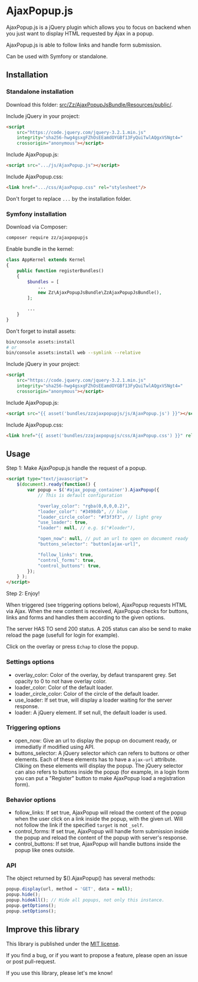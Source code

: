 AjaxPopup.js
============

AjaxPopup.js is a jQuery plugin which allows you to focus on backend when you just want to display HTML requested by Ajax in a popup.

AjaxPopup.js is able to follow links and handle form submission.

Can be used with Symfony or standalone.

## Installation

### Standalone installation

Download this folder: [src/Zz/AjaxPopupJsBundle/Resources/public/](https://github.com/Zzortell/AjaxPopup.js/tree/master/Resources/public).

Include jQuery in your project:
```html
<script
    src="https://code.jquery.com/jquery-3.2.1.min.js"
    integrity="sha256-hwg4gsxgFZhOsEEamdOYGBf13FyQuiTwlAQgxVSNgt4="
    crossorigin="anonymous"></script>
```

Include AjaxPopup.js:
```html
<script src=".../js/AjaxPopup.js"></script>
```

Include AjaxPopup.css:
```html
<link href=".../css/AjaxPopup.css" rel="stylesheet"/>
```

Don't forget to replace `...` by the installation folder.

### Symfony installation

Download via Composer:
```bash
composer require zz/ajaxpopupjs
```

Enable bundle in the kernel:
```php
class AppKernel extends Kernel
{
    public function registerBundles()
    {
        $bundles = [
            ...
            new Zz\AjaxPopupJsBundle\ZzAjaxPopupJsBundle(),
        ];

        ...
    }
}
```

Don't forget to install assets:
```bash
bin/console assets:install
# or
bin/console assets:install web --symlink --relative
```

Include jQuery in your project:
```html
<script
	src="https://code.jquery.com/jquery-3.2.1.min.js"
	integrity="sha256-hwg4gsxgFZhOsEEamdOYGBf13FyQuiTwlAQgxVSNgt4="
	crossorigin="anonymous"></script>
```

Include AjaxPopup.js:
```html
<script src="{{ asset('bundles/zzajaxpopupjs/js/AjaxPopup.js') }}"></script>
```

Include AjaxPopup.css:
```html
<link href="{{ asset('bundles/zzajaxpopupjs/css/AjaxPopup.css') }}" rel="stylesheet"/>
```

## Usage

Step 1: Make AjaxPopup.js handle the request of a popup.
```html
<script type="text/javascript">
    $(document).ready(function() {
        var popup = $('#ajax_popup_container').AjaxPopup({
            // This is default configuration

            "overlay_color": "rgba(0,0,0,0.2)",
            "loader_color": "#3498db", // blue
            "loader_circle_color": "#f3f3f3", // light grey
            "use_loader": true,
            "loader": null, // e.g. $("#loader"),

            "open_now": null, // put an url to open on document ready
            "buttons_selector": "button[ajax-url]",

            "follow_links": true,
            "control_forms": true,
            "control_buttons": true,
        });
    } );
</script>
```

Step 2: Enjoy!

When triggered (see triggering options below), AjaxPopup requests HTML via Ajax. When the new content is received, AjaxPopup checks for buttons, links and forms and handles them according to the given options.

The server HAS TO send 200 status. A 205 status can also be send to make reload the page (usefull for login for example).

Click on the overlay or press `Echap` to close the popup.


### Settings options
- overlay_color: Color of the overlay, by defaut transparent grey. Set opacity to 0 to not have overlay color.
- loader_color: Color of the default loader.
- loader_circle_color: Color of the circle of the default loader.
- use_loader: If set true, will display a loader waiting for the server response.
- loader: A jQuery element. If set null, the default loader is used.

### Triggering options
- open_now: Give an url to display the popup on document ready, or immediatly if modified using API.
- buttons_selector: A jQuery selector which can refers to buttons or other elements. Each of these elements has to have a `ajax-url` attribute. Cliking on these elements will display the popup. The jQuery selector can also refers to buttons inside the popup (for example, in a login form you can put a "Register" button to make AjaxPopup load a registration form).

### Behavior options
- follow_links: If set true, AjaxPopup will reload the content of the popup when the user click on a link inside the popup, with the given url. Will not follow the link if the specified `target` is not `_self`.
- control_forms: If set true, AjaxPopup will handle form submission inside the popup and reload the content of the popup with server's response.
- control_buttons: If set true, AjaxPopup will handle buttons inside the popup like ones outside.

### API
The object returned by $().AjaxPopup() has several methods:
```js
popup.display(url, method = 'GET', data = null);
popup.hide();
popup.hideAll(); // Hide all popups, not only this instance.
popup.getOptions();
popup.setOptions();
```

## Improve this library

This library is published under the [MIT license](https://github.com/Zzortell/AjaxPopup.js/blob/master/LICENSE).

If you find a bug, or if you want to propose a feature, please open an issue or post pull-request.

If you use this library, please let's me know!
